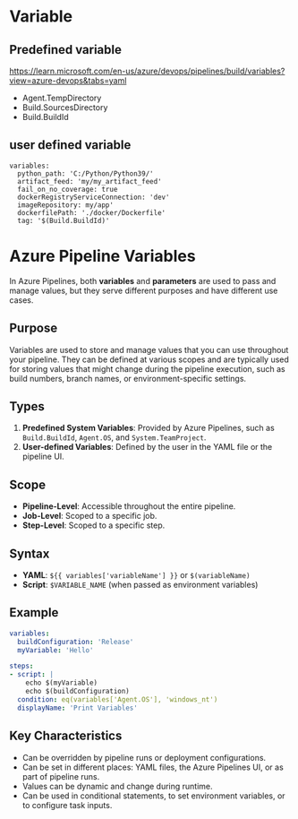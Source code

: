 # Variable

## Predefined variable
https://learn.microsoft.com/en-us/azure/devops/pipelines/build/variables?view=azure-devops&tabs=yaml
- Agent.TempDirectory
- Build.SourcesDirectory
- Build.BuildId

## user defined variable
```
variables:
  python_path: 'C:/Python/Python39/'
  artifact_feed: 'my/my_artifact_feed'
  fail_on_no_coverage: true
  dockerRegistryServiceConnection: 'dev'
  imageRepository: my/app'
  dockerfilePath: './docker/Dockerfile'
  tag: '$(Build.BuildId)'
```

# Azure Pipeline Variables
In Azure Pipelines, both **variables** and **parameters** are used to pass and manage values, but they serve different purposes and have different use cases.

## Purpose
Variables are used to store and manage values that you can use throughout your pipeline. 
They can be defined at various scopes and are typically used for storing values that might change during the pipeline execution, such as build numbers, branch names, or environment-specific settings.

## Types
1. **Predefined System Variables**: Provided by Azure Pipelines, such as `Build.BuildId`, `Agent.OS`, and `System.TeamProject`.
2. **User-defined Variables**: Defined by the user in the YAML file or the pipeline UI.

## Scope
- **Pipeline-Level**: Accessible throughout the entire pipeline.
- **Job-Level**: Scoped to a specific job.
- **Step-Level**: Scoped to a specific step.

## Syntax
- **YAML**: `${{ variables['variableName'] }}` or `$(variableName)`
- **Script**: `$VARIABLE_NAME` (when passed as environment variables)

## Example
```yaml
variables:
  buildConfiguration: 'Release'
  myVariable: 'Hello'

steps:
- script: |
    echo $(myVariable)
    echo $(buildConfiguration)
  condition: eq(variables['Agent.OS'], 'windows_nt')
  displayName: 'Print Variables'
```

## Key Characteristics
- Can be overridden by pipeline runs or deployment configurations.
- Can be set in different places: YAML files, the Azure Pipelines UI, or as part of pipeline runs.
- Values can be dynamic and change during runtime.
- Can be used in conditional statements, to set environment variables, or to configure task inputs.
